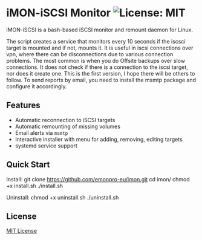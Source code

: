 # iMON-iSCSI Monitor ![License: MIT](https://img.shields.io/badge/License-MIT-green.svg)

iMON-iSCSI is a bash-based iSCSI monitor and remount daemon for Linux.

The script creates a service that monitors every 10 seconds if the iscsci target is mounted and if not, mounts it. It is useful in iscsi connections over vpn, where there can be disconnections due to various connection problems. The most common is when you do Offsite backups over slow connections. It does not check if there is a connection to the iscsi target, nor does it create one.
This is the first version, I hope there will be others to follow. To send reports by email, you need to install the msmtp package and configure it accordingly.

## Features

- Automatic reconnection to iSCSI targets
- Automatic remounting of missing volumes
- Email alerts via `msmtp`
- Interactive installer with menu for adding, removing, editing targets
- systemd service support

## Quick Start

Install:
git clone https://github.com/emonpro-eu/imon.git
cd imon/
chmod +x install.sh
./install.sh

Uninstall:
chmod +x uninstall.sh
./uninstall.sh

## License

[MIT License](LICENSE)
